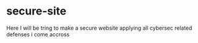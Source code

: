 # secure-site

Here I will be tring to make a secure website applying all cybersec related defenses i come accross
